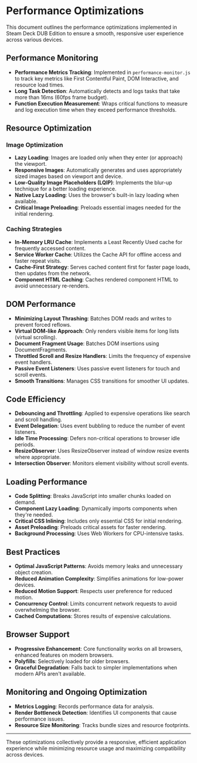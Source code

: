 # Performance Optimizations

This document outlines the performance optimizations implemented in Steam Deck DUB Edition to ensure a smooth, responsive user experience across various devices.

## Performance Monitoring

- **Performance Metrics Tracking**: Implemented in `performance-monitor.js` to track key metrics like First Contentful Paint, DOM Interactive, and resource load times.
- **Long Task Detection**: Automatically detects and logs tasks that take more than 16ms (60fps frame budget).
- **Function Execution Measurement**: Wraps critical functions to measure and log execution time when they exceed performance thresholds.

## Resource Optimization

### Image Optimization

- **Lazy Loading**: Images are loaded only when they enter (or approach) the viewport.
- **Responsive Images**: Automatically generates and uses appropriately sized images based on viewport and device.
- **Low-Quality Image Placeholders (LQIP)**: Implements the blur-up technique for a better loading experience.
- **Native Lazy Loading**: Uses the browser's built-in lazy loading when available.
- **Critical Image Preloading**: Preloads essential images needed for the initial rendering.

### Caching Strategies

- **In-Memory LRU Cache**: Implements a Least Recently Used cache for frequently accessed content.
- **Service Worker Cache**: Utilizes the Cache API for offline access and faster repeat visits.
- **Cache-First Strategy**: Serves cached content first for faster page loads, then updates from the network.
- **Component HTML Caching**: Caches rendered component HTML to avoid unnecessary re-renders.

## DOM Performance

- **Minimizing Layout Thrashing**: Batches DOM reads and writes to prevent forced reflows.
- **Virtual DOM-like Approach**: Only renders visible items for long lists (virtual scrolling).
- **Document Fragment Usage**: Batches DOM insertions using DocumentFragments.
- **Throttled Scroll and Resize Handlers**: Limits the frequency of expensive event handlers.
- **Passive Event Listeners**: Uses passive event listeners for touch and scroll events.
- **Smooth Transitions**: Manages CSS transitions for smoother UI updates.

## Code Efficiency

- **Debouncing and Throttling**: Applied to expensive operations like search and scroll handling.
- **Event Delegation**: Uses event bubbling to reduce the number of event listeners.
- **Idle Time Processing**: Defers non-critical operations to browser idle periods.
- **ResizeObserver**: Uses ResizeObserver instead of window resize events where appropriate.
- **Intersection Observer**: Monitors element visibility without scroll events.

## Loading Performance

- **Code Splitting**: Breaks JavaScript into smaller chunks loaded on demand.
- **Component Lazy Loading**: Dynamically imports components when they're needed.
- **Critical CSS Inlining**: Includes only essential CSS for initial rendering.
- **Asset Preloading**: Preloads critical assets for faster rendering.
- **Background Processing**: Uses Web Workers for CPU-intensive tasks.

## Best Practices

- **Optimal JavaScript Patterns**: Avoids memory leaks and unnecessary object creation.
- **Reduced Animation Complexity**: Simplifies animations for low-power devices.
- **Reduced Motion Support**: Respects user preference for reduced motion.
- **Concurrency Control**: Limits concurrent network requests to avoid overwhelming the browser.
- **Cached Computations**: Stores results of expensive calculations.

## Browser Support

- **Progressive Enhancement**: Core functionality works on all browsers, enhanced features on modern browsers.
- **Polyfills**: Selectively loaded for older browsers.
- **Graceful Degradation**: Falls back to simpler implementations when modern APIs aren't available.

## Monitoring and Ongoing Optimization

- **Metrics Logging**: Records performance data for analysis.
- **Render Bottleneck Detection**: Identifies UI components that cause performance issues.
- **Resource Size Monitoring**: Tracks bundle sizes and resource footprints.

---

These optimizations collectively provide a responsive, efficient application experience while minimizing resource usage and maximizing compatibility across devices. 